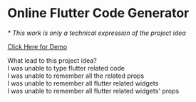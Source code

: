 # Online Flutter Code Generator

<i>* This work is only a technical expression of the project idea</i>

<a href="https://sujanavan.github.io/OFCG" >Click Here for Demo</a>

What lead to this project idea?<br>
I was unable to type flutter related code<br>
I was unable to remember all the related props<br>
I was unable to remember all flutter related widgets<br>
I was unable to remember all flutter related widgets' props
